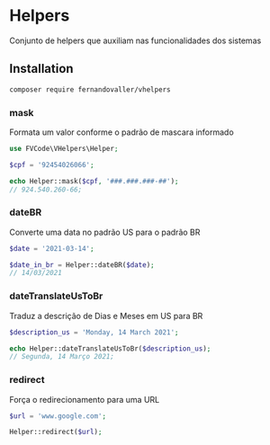 # Helpers

Conjunto de helpers que auxiliam nas funcionalidades dos sistemas

## Installation

```bash
composer require fernandovaller/vhelpers
```
### mask

Formata um valor conforme o padrão de mascara informado

```php
use FVCode\VHelpers\Helper;

$cpf = '92454026066';

echo Helper::mask($cpf, '###.###.###-##');
// 924.540.260-66;
```

### dateBR

Converte uma data no padrão US para o padrão BR

```php
$date = '2021-03-14';

$date_in_br = Helper::dateBR($date);
// 14/03/2021
```

### dateTranslateUsToBr

Traduz a descrição de Dias e Meses em US para BR

```php
$description_us = 'Monday, 14 March 2021';

echo Helper::dateTranslateUsToBr($description_us);
// Segunda, 14 Março 2021;
```

### redirect

Força o redirecionamento para uma URL

```php
$url = 'www.google.com';

Helper::redirect($url);
```
